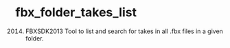 # fbx_folder_takes_list
2014.  FBXSDK2013
Tool to list and search for takes in all .fbx files in a given folder.
